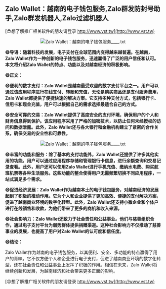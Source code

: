 ## **Zalo Wallet：越南的电子钱包服务,Zalo群发防封号助手,Zalo群发机器人,Zalo过滤机器人**

[😍想了解推广相关软件的朋友请登录 http://www.vst.tw](http://www.vst.tw)

 <center><img src="https://vst.tw/MP4/tuiguang/png/5.png" alt="Zalo Wallet：越南的电子钱包服务____.txt"></center>

**😄导语：随着科技的发展，电子支付在全球范围内变得越来越普遍。在越南，Zalo Wallet作为一种创新的电子钱包服务，迅速赢得了广泛的用户信任和认可。本文将介绍Zalo Wallet的特点、功能以及对越南经济的积极影响。**

**😄正文：**

**😄便利的数字支付：Zalo Wallet是越南最受欢迎的数字支付平台之一。用户可以通过该应用程序进行在线支付、转账和充值，无论是购买商品还是支付服务费用，Zalo Wallet都提供了便捷快速的解决方案。它支持多种支付方式，包括银行卡、信用卡和现金充值，用户可以根据自己的需求选择最适合自己的方式。**

**😄安全可靠的交易：Zalo Wallet提供了高度安全的支付环境，确保用户的个人和财务信息得到保护。该应用程序采用了严格的加密技术，以防止任何未经授权的访问和数据泄露。此外，Zalo Wallet还与各大银行和金融机构建立了紧密的合作关系，确保交易的安全性和可靠性。**

 <center><img src="https://vst.tw/MP4/tuiguang/png/2.png" alt="Zalo Wallet：越南的电子钱包服务____.txt"></center>

**😄丰富的功能和服务：除了基本的支付功能外，Zalo Wallet还提供了许多其他实用的功能。用户可以通过应用程序存储和管理银行卡信息，进行余额查询和交易记录查看。此外，用户还可以使用Zalo Wallet进行手机充值、缴纳水电费、购买航班机票等各种生活服务。这些功能的整合使得用户无需频繁切换不同应用程序，一站式满足多个需求。**

**😄促进经济发展：Zalo Wallet作为越南本土的电子钱包服务，对越南经济的发展起到了积极的推动作用。它为个人和企业提供了更加高效、便捷的支付解决方案，促进了越南商业环境的数字化转型。此外，Zalo Wallet还支持小微企业和个体户进行在线销售和收款，为他们带来了更多的商机和收入来源。**

**😄社会影响力：Zalo Wallet还致力于社会责任和公益事业。他们与慈善组织合作，通过电子支付平台为弱势群体提供捐赠渠道。这种社会影响力不仅推动了慈善事业的发展，也提高了用户对Zalo Wallet的认可度和信任度。**

**😄结论：**

Zalo Wallet作为越南的电子钱包服务，以其便利、安全、多功能的特点赢得了用户的青睐。它不仅方便个人和企业进行电子支付，促进了越南商业环境的数字化转型，还在社会责任和公益事业上发挥了积极的作用。相信在未来，Zalo Wallet将继续创新和发展，为越南经济和社会带来更多正面的影响。

[😍想了解推广相关软件的朋友请登录 http://www.vst.tw](http://www.vst.tw)



